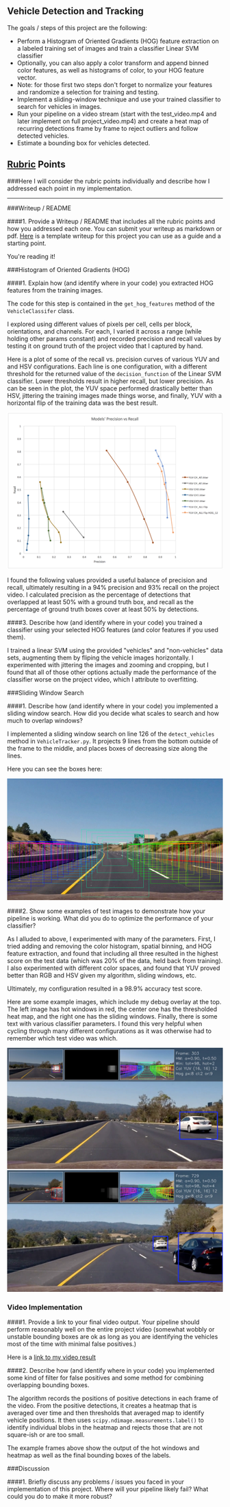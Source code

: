 ## Vehicle Detection and Tracking

The goals / steps of this project are the following:

* Perform a Histogram of Oriented Gradients (HOG) feature extraction on a labeled training set of images and train a classifier Linear SVM classifier
* Optionally, you can also apply a color transform and append binned color features, as well as histograms of color, to your HOG feature vector.
* Note: for those first two steps don't forget to normalize your features and randomize a selection for training and testing.
* Implement a sliding-window technique and use your trained classifier to search for vehicles in images.
* Run your pipeline on a video stream (start with the test_video.mp4 and later implement on full project_video.mp4) and create a heat map of recurring detections frame by frame to reject outliers and follow detected vehicles.
* Estimate a bounding box for vehicles detected.

[//]: # (Image References)
[image0]: ./assets/recall-vs-precision.png
[image1]: ./assets/windows.png
[image2]: ./assets/example-frame-1.png
[image3]: ./assets/example-frame-2.png

## [Rubric](https://review.udacity.com/#!/rubrics/513/view) Points
###Here I will consider the rubric points individually and describe how I addressed each point in my implementation.

---
###Writeup / README

####1. Provide a Writeup / README that includes all the rubric points and how you addressed each one.  You can submit your writeup as markdown or pdf.  [Here](https://github.com/udacity/CarND-Vehicle-Detection/blob/master/writeup_template.md) is a template writeup for this project you can use as a guide and a starting point.

You're reading it!

###Histogram of Oriented Gradients (HOG)

####1. Explain how (and identify where in your code) you extracted HOG features from the training images.

The code for this step is contained in the `get_hog_features` method of the
`VehicleClassifer` class.

I explored using different values of pixels per cell, cells per block,
orientations, and channels. For each, I varied it across a range (while holding
other params constant) and recorded precision and recall values by testing it on
ground truth of the project video that I captured by hand.

Here is a plot of some of the recall vs. precision curves of various YUV and and
HSV configurations. Each line is one configuration, with a different threshold
for the returned value of the `decision_function` of the Linear SVM classifier.
Lower thresholds result in higher recall, but lower precision. As can be seen in
the plot, the YUV space performed drastically better than HSV, jittering the
training images made things worse, and finally, YUV with a horizontal flip of
the training data was the best result.

![Recall vs. Precision of various configurations][image0]

I found the following values provided a useful balance of precision and recall,
ultimately resulting in a 94% precision and 93% recall on the project video. I
calculated precision as the percentage of detections that overlapped at least
50% with a ground truth box, and recall as the percentage of ground truth boxes
cover at least 50% by detections.


####3. Describe how (and identify where in your code) you trained a classifier using your selected HOG features (and color features if you used them).

I trained a linear SVM using the provided "vehicles" and "non-vehicles" data
sets, augmenting them by fliping the vehicle images horizontally. I experimented
with jittering the images and zooming and cropping, but I found that all of
those other options actually made the performance of the classifier worse on the
project video, which I attribute to overfitting.

###Sliding Window Search

####1. Describe how (and identify where in your code) you implemented a sliding window search.  How did you decide what scales to search and how much to overlap windows?

I implemented a sliding window search on line 126 of the `detect_vehicles`
method in `VehicleTracker.py`. It projects 9 lines from the bottom outside of
the frame to the middle, and places boxes of decreasing size along the
lines.

Here you can see the boxes here:

![detection windows][image1]

####2. Show some examples of test images to demonstrate how your pipeline is working.  What did you do to optimize the performance of your classifier?

As I alluded to above, I experimented with many of the parameters. First, I
tried adding and removing the color histogram, spatial binning, and HOG feature
extraction, and found that including all three resulted in the highest score on
the test data (which was 20% of the data, held back from training). I also
experimented with different color spaces, and found that YUV proved better than
RGB and HSV given my algorithm, sliding windows, etc.

Ultimately, my configuration resulted in a 98.9% accuracy test score.

Here are some example images, which include my debug overlay at the top. The
left image has hot windows in red, the center one has the thresholded heat map,
and the right one has the sliding windows. Finally, there is some text with
various classifier parameters. I found this very helpful when cycling through
many different configurations as it was otherwise had to remember which test
video was which.

![Example Frame 1][image2]
![Example Frame 2][image3]


### Video Implementation

####1. Provide a link to your final video output.  Your pipeline should perform reasonably well on the entire project video (somewhat wobbly or unstable bounding boxes are ok as long as you are identifying the vehicles most of the time with minimal false positives.)

Here is a [link to my video result](https://youtu.be/4hv3oSlEYt8)


####2. Describe how (and identify where in your code) you implemented some kind of filter for false positives and some method for combining overlapping bounding boxes.

The algorithm records the positions of positive detections in each frame of the
video. From the positive detections, it creates a heatmap that is averaged over
time and then thresholds that averaged map to identify vehicle positions.
It then uses `scipy.ndimage.measurements.label()` to identify individual blobs
in the heatmap and rejects those that are not square-ish or are too small.

The example frames above show the output of the hot windows and heatmap as well
as the final bounding boxes of the labels.

###Discussion

####1. Briefly discuss any problems / issues you faced in your implementation of this project.  Where will your pipeline likely fail?  What could you do to make it more robust?




